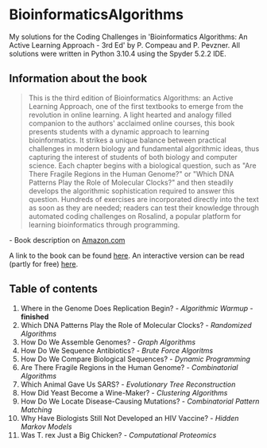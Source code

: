 # BioinformaticsAlgorithms
 My solutions for the Coding Challenges in 'Bioinformatics Algorithms: An Active Learning Approach - 3rd Ed' by P. Compeau and P. Pevzner. All solutions were written in Python 3.10.4 using the Spyder 5.2.2 IDE.

## Information about the book
 > This is the third edition of Bioinformatics Algorithms: an Active Learning Approach, one of the first textbooks to emerge from the revolution in online learning. A light hearted and analogy filled companion to the authors' acclaimed online courses, this book presents students with a dynamic approach to learning bioinformatics. It strikes a unique balance between practical challenges in modern biology and fundamental algorithmic ideas, thus capturing the interest of students of both biology and computer science. Each chapter begins with a biological question, such as "Are There Fragile Regions in the Human Genome?" or "Which DNA Patterns Play the Role of Molecular Clocks?" and then steadily develops the algorithmic sophistication required to answer this question. Hundreds of exercises are incorporated directly into the text as soon as they are needed; readers can test their knowledge through automated coding challenges on Rosalind, a popular platform for learning bioinformatics through programming.
 
 \- Book description on [Amazon.com](https://www.amazon.com/BIOINFORMATICS-ALGORITHMS-Phillip-Compeau-dp-0990374637/dp/0990374637/)
 
 A link to the book can be found [here](https://www.bioinformaticsalgorithms.org/read-the-book). An interactive version can be read (partly for free) [here](https://stepik.org/course/55789).

## Table of contents

1. Where in the Genome Does Replication Begin? - *Algorithmic Warmup* - **finished**
2. Which DNA Patterns Play the Role of Molecular Clocks? - *Randomized Algorithms*
3. How Do We Assemble Genomes? - *Graph Algorithms*
4. How Do We Sequence Antibiotics?  - *Brute Force Algoritms*
5. How Do We Compare Biological Sequences? - *Dynamic Programming*
6. Are There Fragile Regions in the Human Genome? - *Combinatorial Algorithms*
7. Which Animal Gave Us SARS? - *Evolutionary Tree Reconstruction*
8. How Did Yeast Become a Wine-Maker? - *Clustering Algorithms*
9. How Do We Locate Disease-Causing Mutations? - *Combinatorial Pattern Matching*
10. Why Have Biologists Still Not Developed an HIV Vaccine? - *Hidden Markov Models*
11. Was T. rex Just a Big Chicken? - *Computational Proteomics*
